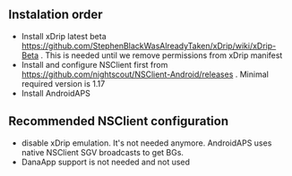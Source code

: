 ## Instalation order
* Install xDrip latest beta https://github.com/StephenBlackWasAlreadyTaken/xDrip/wiki/xDrip-Beta . This is needed until we remove permissions from xDrip manifest
* Install and configure NSClient first from https://github.com/nightscout/NSClient-Android/releases . Minimal required version is 1.17
* Install AndroidAPS

## Recommended NSClient configuration
* disable xDrip emulation. It's not needed anymore. AndroidAPS uses native NSClient SGV broadcasts to get BGs.
* DanaApp support is not needed and not used